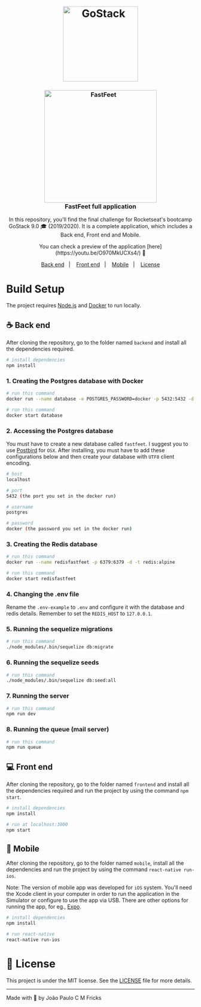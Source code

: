 <h1 align="center">
    <img alt="GoStack" src="https://rocketseat-cdn.s3-sa-east-1.amazonaws.com/bootcamp-header.png" width="200" />
</h1>

<h3 align="center">
  <img alt="FastFeet" src="https://i.imgur.com/LtZ2BBx.png" width="300" /> <br/>
  FastFeet full application
</h3>

<p align="center">In this repository, you'll find the final challenge for Rocketseat's bootcamp GoStack 9.0 🎓 (2019/2020). It is a complete application, which includes a Back end, Front end and Mobile.</p>

<p align="center">You can check a preview of the application [here](https://youtu.be/O970MkUCXs4/) 🎥</p>

<p align="center">
  <a href="#coffee-back-end">Back end</a>&nbsp;&nbsp;&nbsp;|&nbsp;&nbsp;&nbsp;
  <a href="#computer-front-end">Front end</a>&nbsp;&nbsp;&nbsp;|&nbsp;&nbsp;&nbsp;
  <a href="#iphone-mobile">Mobile</a>&nbsp;&nbsp;&nbsp;|&nbsp;&nbsp;&nbsp;
  <a href="#memo-license">License</a>
</p>

# Build Setup

The project requires [Node.js](https://nodejs.org/) and [Docker](https://docs.docker.com/install/) to run locally.

## :coffee: Back end

After cloning the repository, go to the folder named `backend` and install all the dependencies required.

```bash
# install dependencies
npm install
```

### 1. Creating the Postgres database with Docker

```bash
# run this command
docker run --name database -e POSTGRES_PASSWORD=docker -p 5432:5432 -d postgres
```

```bash
# run this command
docker start database
```

### 2. Accessing the Postgres database

You must have to create a new database called `fastfeet`. I suggest you to use [Postbird](https://www.electronjs.org/apps/postbird) for `OSX`. After installing, you must have to add these configurations below and then create your database with `UTF8` client encoding.

```bash
# host
localhost

# port
5432 (the port you set in the docker run)

# username
postgres

# password
docker (the password you set in the docker run)
```

### 3. Creating the Redis database

```bash
# run this command
docker run --name redisfastfeet -p 6379:6379 -d -t redis:alpine
```

```bash
# run this command
docker start redisfastfeet
```

### 4. Changing the .env file

Rename the `.env-example` to `.env` and configure it with the database and redis details. Remember to set the `REDIS_HOST` to `127.0.0.1`.

### 5. Running the sequelize migrations

```bash
# run this command
./node_modules/.bin/sequelize db:migrate
```

### 6. Running the sequelize seeds

```bash
# run this command
./node_modules/.bin/sequelize db:seed:all
```

### 7. Running the server

```bash
# run this command
npm run dev
```

### 8. Running the queue (mail server)

```bash
# run this command
npm run queue
```

## :computer: Front end

After cloning the repository, go to the folder named `frontend` and install all the dependencies required and run the project by using the command `npm start`.

```bash
# install dependencies
npm install
```

```bash
# run at localhost:3000
npm start
```

## :iphone: Mobile

After cloning the repository, go to the folder named `mobile`, install all the dependencies and run the project by using the command `react-native run-ios`.

Note: The version of mobile app was developed for `iOS` system. You'll need the Xcode client in your computer in order to run the application in the Simulator or configure to use the app via USB. There are other options for running the app, for eg., [Expo](https://expo.io/learn).

```bash
# install dependencies
npm install
```

```bash
# run react-native
react-native run-ios
```

# :memo: License

This project is under the MIT license. See the [LICENSE](LICENSE.md) file for more details.

---

Made with :blue_heart: by João Paulo C M Fricks

